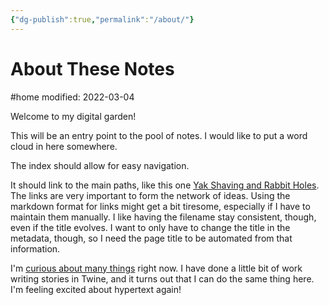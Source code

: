```yaml
---
{"dg-publish":true,"permalink":"/about/"}
---
```


# About These Notes
#home 
modified: 2022-03-04

Welcome to my digital garden!

This will be an entry point to the pool of notes. I would like to put a word cloud in here somewhere.

The index should allow for easy navigation.

It should link to the main paths, like this one [Yak Shaving and Rabbit Holes](yakshaving.md). The links are very important to form the network of ideas. Using the markdown format for links might get a bit tiresome, especially if I have to maintain them manually. I like having the filename stay consistent, though, even if the title evolves. I want to only have to change the title in the metadata, though, so I need the page title to be automated from that information.

I'm [curious about many things](learningnow.md) right now. I have done a little bit of work writing stories in Twine, and it turns out that I can do the same thing here. I'm feeling excited about hypertext again!
